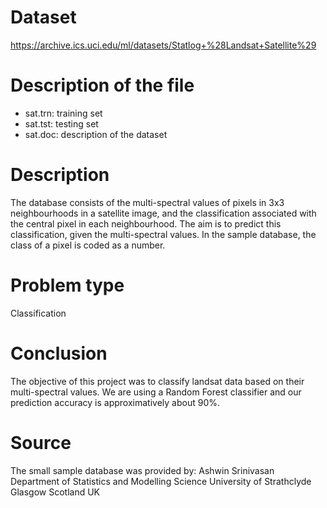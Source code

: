 # Dataset
https://archive.ics.uci.edu/ml/datasets/Statlog+%28Landsat+Satellite%29

# Description of the file
- sat.trn: training set
- sat.tst: testing set
- sat.doc: description of the dataset

# Description
The database consists of the multi-spectral values
	of pixels in 3x3 neighbourhoods in a satellite image,
	and the classification associated with the central pixel
	in each neighbourhood. The aim is to predict this
	classification, given the multi-spectral values. In
	the sample database, the class of a pixel is coded as
	a number.
  
# Problem type
Classification

# Conclusion
The objective of this project was to classify landsat data based on their multi-spectral values. We are using a Random Forest classifier and our prediction accuracy is approximatively about 90%.

# Source
The small sample database was provided by:
	Ashwin Srinivasan
	Department of Statistics and Modelling Science
	University of Strathclyde
	Glasgow
	Scotland
	UK

